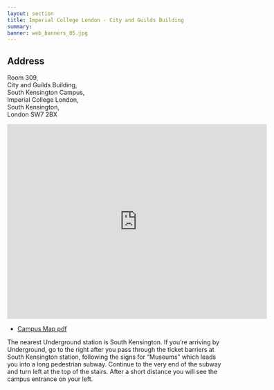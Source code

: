```yaml
---
layout: section
title: Imperial College London - City and Guilds Building
summary: 
banner: web_banners_05.jpg
---
```




## Address

Room 309, <br/>
City and Guilds Building, <br/>
South Kensington Campus,<br/>
Imperial College London,<br/>
South Kensington, <br/>
London SW7 2BX


<iframe src="https://www.google.com/maps/embed?pb=!1m14!1m8!1m3!1d9935.220111805682!2d-0.1747805!3d51.4984453!3m2!1i1024!2i768!4f13.1!3m3!1m2!1s0x4876054342b5051d%3A0x2724d047d6e4fd0b!2sCity%20%26%20Guilds%20Building!5e0!3m2!1sen!2suk!4v1707231579615!5m2!1sen!2suk" width="600" height="450" style="border:0;" allowfullscreen="" loading="lazy" referrerpolicy="no-referrer-when-downgrade"></iframe>

 - [Campus Map pdf](https://www.imperial.ac.uk/media/imperial-college/visit/public/SouthKensingtonCampus.pdf)

The nearest Underground station is South Kensington. If you’re arriving by Underground, go to the right after you pass through the ticket barriers at South Kensington station, following the signs for “Museums” which leads you into a long pedestrian subway. Continue to the very end of the subway and turn left at the top of the stairs. After a short distance you will see the campus entrance on your left.


